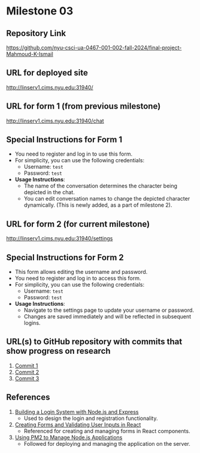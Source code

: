 Milestone 03
===

Repository Link
---
https://github.com/nyu-csci-ua-0467-001-002-fall-2024/final-project-Mahmoud-K-Ismail

URL for deployed site
---
http://linserv1.cims.nyu.edu:31940/

URL for form 1 (from previous milestone)
---
http://linserv1.cims.nyu.edu:31940/chat

Special Instructions for Form 1
---
- You need to register and log in to use this form.
- For simplicity, you can use the following credentials:
    - Username: `test`
    - Password: `test`
- **Usage Instructions**:
    - The name of the conversation determines the character being depicted in the chat.
    - You can edit conversation names to change the depicted character dynamically. (This is newly added, as a part of milestone 2).

URL for form 2 (for current milestone)
---
http://linserv1.cims.nyu.edu:31940/settings

Special Instructions for Form 2
---
- This form allows editing the username and password.
- You need to register and log in to access this form.
- For simplicity, you can use the following credentials:
    - Username: `test`
    - Password: `test`
- **Usage Instructions**:
    - Navigate to the settings page to update your username or password.
    - Changes are saved immediately and will be reflected in subsequent logins.

URL(s) to GitHub repository with commits that show progress on research
--- 
1. [Commit 1](https://github.com/nyu-csci-ua-0467-001-002-fall-2024/final-project-Mahmoud-K-Ismail/commit/d85589ab377bf55c425f079739dee70e6c9f42d2)
2. [Commit 2](https://github.com/nyu-csci-ua-0467-001-002-fall-2024/final-project-Mahmoud-K-Ismail/commit/2afd9ba4999c931a9d6565ea8fbf09ffdfe1a181)
3. [Commit 3](https://github.com/nyu-csci-ua-0467-001-002-fall-2024/final-project-Mahmoud-K-Ismail/commit/273e68089f96278b1c80ea2c81ca7d12014077e1)

References
---
1. [Building a Login System with Node.js and Express](https://www.digitalocean.com/community/tutorials/how-to-add-login-authentication-to-your-application-with-express-and-passport)
    - Used to design the login and registration functionality.
2. [Creating Forms and Validating User Inputs in React](https://reactjs.org/docs/forms.html)
    - Referenced for creating and managing forms in React components.
3. [Using PM2 to Manage Node.js Applications](https://pm2.keymetrics.io/docs/usage/quick-start/)
    - Followed for deploying and managing the application on the server.
